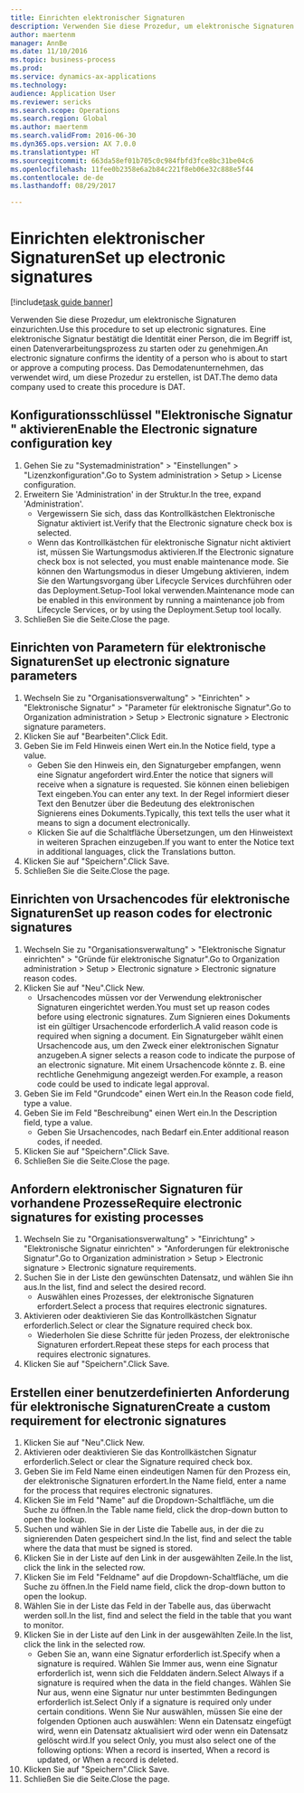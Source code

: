 ```yaml
--- 
title: Einrichten elektronischer Signaturen
description: Verwenden Sie diese Prozedur, um elektronische Signaturen einzurichten.
author: maertenm
manager: AnnBe
ms.date: 11/10/2016
ms.topic: business-process
ms.prod: 
ms.service: dynamics-ax-applications
ms.technology: 
audience: Application User
ms.reviewer: sericks
ms.search.scope: Operations
ms.search.region: Global
ms.author: maertenm
ms.search.validFrom: 2016-06-30
ms.dyn365.ops.version: AX 7.0.0
ms.translationtype: HT
ms.sourcegitcommit: 663da58ef01b705c0c984fbfd3fce8bc31be04c6
ms.openlocfilehash: 11fee0b2358e6a2b84c221f8eb06e32c888e5f44
ms.contentlocale: de-de
ms.lasthandoff: 08/29/2017

---
```

# <a name="set-up-electronic-signatures"></a><span data-ttu-id="ae435-103">Einrichten elektronischer Signaturen</span><span class="sxs-lookup"><span data-stu-id="ae435-103">Set up electronic signatures</span></span>

[!include[task guide banner](../../includes/task-guide-banner.md)]

<span data-ttu-id="ae435-104">Verwenden Sie diese Prozedur, um elektronische Signaturen einzurichten.</span><span class="sxs-lookup"><span data-stu-id="ae435-104">Use this procedure to set up electronic signatures.</span></span> <span data-ttu-id="ae435-105">Eine elektronische Signatur bestätigt die Identität einer Person, die im Begriff ist, einen Datenverarbeitungsprozess zu starten oder zu genehmigen.</span><span class="sxs-lookup"><span data-stu-id="ae435-105">An electronic signature confirms the identity of a person who is about to start or approve a computing process.</span></span> <span data-ttu-id="ae435-106">Das Demodatenunternehmen, das verwendet wird, um diese Prozedur zu erstellen, ist DAT.</span><span class="sxs-lookup"><span data-stu-id="ae435-106">The demo data company used to create this procedure is DAT.</span></span>


## <a name="enable-the-electronic-signature-configuration-key"></a><span data-ttu-id="ae435-107">Konfigurationsschlüssel "Elektronische Signatur " aktivieren</span><span class="sxs-lookup"><span data-stu-id="ae435-107">Enable the Electronic signature configuration key</span></span>
1. <span data-ttu-id="ae435-108">Gehen Sie zu "Systemadministration" > "Einstellungen" > "Lizenzkonfiguration".</span><span class="sxs-lookup"><span data-stu-id="ae435-108">Go to System administration > Setup > License configuration.</span></span>
2. <span data-ttu-id="ae435-109">Erweitern Sie 'Administration' in der Struktur.</span><span class="sxs-lookup"><span data-stu-id="ae435-109">In the tree, expand 'Administration'.</span></span>
    * <span data-ttu-id="ae435-110">Vergewissern Sie sich, dass das Kontrollkästchen Elektronische Signatur aktiviert ist.</span><span class="sxs-lookup"><span data-stu-id="ae435-110">Verify that the Electronic signature check box is selected.</span></span>  
    * <span data-ttu-id="ae435-111">Wenn das Kontrollkästchen für elektronische Signatur nicht aktiviert ist, müssen Sie Wartungsmodus aktivieren.</span><span class="sxs-lookup"><span data-stu-id="ae435-111">If the Electronic signature check box is not selected, you must enable maintenance mode.</span></span> <span data-ttu-id="ae435-112">Sie können den Wartungsmodus in dieser Umgebung aktivieren, indem Sie den Wartungsvorgang über Lifecycle Services durchführen oder das Deployment.Setup-Tool lokal verwenden.</span><span class="sxs-lookup"><span data-stu-id="ae435-112">Maintenance mode can be enabled in this environment by running a maintenance job from Lifecycle Services, or by using the Deployment.Setup tool locally.</span></span>  
3. <span data-ttu-id="ae435-113">Schließen Sie die Seite.</span><span class="sxs-lookup"><span data-stu-id="ae435-113">Close the page.</span></span>

## <a name="set-up-electronic-signature-parameters"></a><span data-ttu-id="ae435-114">Einrichten von Parametern für elektronische Signaturen</span><span class="sxs-lookup"><span data-stu-id="ae435-114">Set up electronic signature parameters</span></span>
1. <span data-ttu-id="ae435-115">Wechseln Sie zu "Organisationsverwaltung" > "Einrichten" > "Elektronische Signatur" > "Parameter für elektronische Signatur".</span><span class="sxs-lookup"><span data-stu-id="ae435-115">Go to Organization administration > Setup > Electronic signature > Electronic signature parameters.</span></span>
2. <span data-ttu-id="ae435-116">Klicken Sie auf "Bearbeiten".</span><span class="sxs-lookup"><span data-stu-id="ae435-116">Click Edit.</span></span>
3. <span data-ttu-id="ae435-117">Geben Sie im Feld Hinweis einen Wert ein.</span><span class="sxs-lookup"><span data-stu-id="ae435-117">In the Notice field, type a value.</span></span>
    * <span data-ttu-id="ae435-118">Geben Sie den Hinweis ein, den Signaturgeber empfangen, wenn eine Signatur angefordert wird.</span><span class="sxs-lookup"><span data-stu-id="ae435-118">Enter the notice that signers will receive when a signature is requested.</span></span> <span data-ttu-id="ae435-119">Sie können einen beliebigen Text eingeben.</span><span class="sxs-lookup"><span data-stu-id="ae435-119">You can enter any text.</span></span> <span data-ttu-id="ae435-120">In der Regel informiert dieser Text den Benutzer über die Bedeutung des elektronischen Signierens eines Dokuments.</span><span class="sxs-lookup"><span data-stu-id="ae435-120">Typically, this text tells the user what it means to sign a document electronically.</span></span>  
    * <span data-ttu-id="ae435-121">Klicken Sie auf die Schaltfläche Übersetzungen, um den Hinweistext in weiteren Sprachen einzugeben.</span><span class="sxs-lookup"><span data-stu-id="ae435-121">If you want to enter the Notice text in additional languages, click the Translations button.</span></span>  
4. <span data-ttu-id="ae435-122">Klicken Sie auf "Speichern".</span><span class="sxs-lookup"><span data-stu-id="ae435-122">Click Save.</span></span>
5. <span data-ttu-id="ae435-123">Schließen Sie die Seite.</span><span class="sxs-lookup"><span data-stu-id="ae435-123">Close the page.</span></span>

## <a name="set-up-reason-codes-for-electronic-signatures"></a><span data-ttu-id="ae435-124">Einrichten von Ursachencodes für elektronische Signaturen</span><span class="sxs-lookup"><span data-stu-id="ae435-124">Set up reason codes for electronic signatures</span></span>
1. <span data-ttu-id="ae435-125">Wechseln Sie zu "Organisationsverwaltung" > "Elektronische Signatur einrichten" > "Gründe für elektronische Signatur".</span><span class="sxs-lookup"><span data-stu-id="ae435-125">Go to Organization administration > Setup > Electronic signature > Electronic signature reason codes.</span></span>
2. <span data-ttu-id="ae435-126">Klicken Sie auf "Neu".</span><span class="sxs-lookup"><span data-stu-id="ae435-126">Click New.</span></span>
    * <span data-ttu-id="ae435-127">Ursachencodes müssen vor der Verwendung elektronischer Signaturen eingerichtet werden.</span><span class="sxs-lookup"><span data-stu-id="ae435-127">You must set up reason codes before using electronic signatures.</span></span> <span data-ttu-id="ae435-128">Zum Signieren eines Dokuments ist ein gültiger Ursachencode erforderlich.</span><span class="sxs-lookup"><span data-stu-id="ae435-128">A valid reason code is required when signing a document.</span></span>     <span data-ttu-id="ae435-129">Ein Signaturgeber wählt einen Ursachencode aus, um den Zweck einer elektronischen Signatur anzugeben.</span><span class="sxs-lookup"><span data-stu-id="ae435-129">A signer selects a reason code to indicate the purpose of an electronic signature.</span></span> <span data-ttu-id="ae435-130">Mit einem Ursachencode könnte z. B. eine rechtliche Genehmigung angezeigt werden.</span><span class="sxs-lookup"><span data-stu-id="ae435-130">For example, a reason code could be used to indicate legal approval.</span></span>  
3. <span data-ttu-id="ae435-131">Geben Sie im Feld "Grundcode" einen Wert ein.</span><span class="sxs-lookup"><span data-stu-id="ae435-131">In the Reason code field, type a value.</span></span>
4. <span data-ttu-id="ae435-132">Geben Sie im Feld "Beschreibung" einen Wert ein.</span><span class="sxs-lookup"><span data-stu-id="ae435-132">In the Description field, type a value.</span></span>
    * <span data-ttu-id="ae435-133">Geben Sie Ursachencodes, nach Bedarf ein.</span><span class="sxs-lookup"><span data-stu-id="ae435-133">Enter additional reason codes, if needed.</span></span>  
5. <span data-ttu-id="ae435-134">Klicken Sie auf "Speichern".</span><span class="sxs-lookup"><span data-stu-id="ae435-134">Click Save.</span></span>
6. <span data-ttu-id="ae435-135">Schließen Sie die Seite.</span><span class="sxs-lookup"><span data-stu-id="ae435-135">Close the page.</span></span>

## <a name="require-electronic-signatures-for-existing-processes"></a><span data-ttu-id="ae435-136">Anfordern elektronischer Signaturen für vorhandene Prozesse</span><span class="sxs-lookup"><span data-stu-id="ae435-136">Require electronic signatures for existing processes</span></span>
1. <span data-ttu-id="ae435-137">Wechseln Sie zu "Organisationsverwaltung" > "Einrichtung" > "Elektronische Signatur einrichten" > "Anforderungen für elektronische Signatur".</span><span class="sxs-lookup"><span data-stu-id="ae435-137">Go to Organization administration > Setup > Electronic signature > Electronic signature requirements.</span></span>
2. <span data-ttu-id="ae435-138">Suchen Sie in der Liste den gewünschten Datensatz, und wählen Sie ihn aus.</span><span class="sxs-lookup"><span data-stu-id="ae435-138">In the list, find and select the desired record.</span></span>
    * <span data-ttu-id="ae435-139">Auswählen eines Prozesses, der elektronische Signaturen erfordert.</span><span class="sxs-lookup"><span data-stu-id="ae435-139">Select a process that requires electronic signatures.</span></span>  
3. <span data-ttu-id="ae435-140">Aktivieren oder deaktivieren Sie das Kontrollkästchen Signatur erforderlich.</span><span class="sxs-lookup"><span data-stu-id="ae435-140">Select or clear the Signature required check box.</span></span>
    * <span data-ttu-id="ae435-141">Wiederholen Sie diese Schritte für jeden Prozess, der elektronische Signaturen erfordert.</span><span class="sxs-lookup"><span data-stu-id="ae435-141">Repeat these steps for each process that requires electronic signatures.</span></span>  
4. <span data-ttu-id="ae435-142">Klicken Sie auf "Speichern".</span><span class="sxs-lookup"><span data-stu-id="ae435-142">Click Save.</span></span>

## <a name="create-a-custom-requirement-for-electronic-signatures"></a><span data-ttu-id="ae435-143">Erstellen einer benutzerdefinierten Anforderung für elektronische Signaturen</span><span class="sxs-lookup"><span data-stu-id="ae435-143">Create a custom requirement for electronic signatures</span></span>
1. <span data-ttu-id="ae435-144">Klicken Sie auf "Neu".</span><span class="sxs-lookup"><span data-stu-id="ae435-144">Click New.</span></span>
2. <span data-ttu-id="ae435-145">Aktivieren oder deaktivieren Sie das Kontrollkästchen Signatur erforderlich.</span><span class="sxs-lookup"><span data-stu-id="ae435-145">Select or clear the Signature required check box.</span></span>
3. <span data-ttu-id="ae435-146">Geben Sie im Feld Name einen eindeutigen Namen für den Prozess ein, der elektronische Signaturen erfordert.</span><span class="sxs-lookup"><span data-stu-id="ae435-146">In the Name field, enter a name for the process that requires electronic signatures.</span></span>
4. <span data-ttu-id="ae435-147">Klicken Sie im Feld "Name" auf die Dropdown-Schaltfläche, um die Suche zu öffnen.</span><span class="sxs-lookup"><span data-stu-id="ae435-147">In the Table name field, click the drop-down button to open the lookup.</span></span>
5. <span data-ttu-id="ae435-148">Suchen und wählen Sie in der Liste die Tabelle aus, in der die zu signierenden Daten gespeichert sind.</span><span class="sxs-lookup"><span data-stu-id="ae435-148">In the list, find and select the table where the data that must be signed is stored.</span></span>
6. <span data-ttu-id="ae435-149">Klicken Sie in der Liste auf den Link in der ausgewählten Zeile.</span><span class="sxs-lookup"><span data-stu-id="ae435-149">In the list, click the link in the selected row.</span></span>
7. <span data-ttu-id="ae435-150">Klicken Sie im Feld "Feldname" auf die Dropdown-Schaltfläche, um die Suche zu öffnen.</span><span class="sxs-lookup"><span data-stu-id="ae435-150">In the Field name field, click the drop-down button to open the lookup.</span></span>
8. <span data-ttu-id="ae435-151">Wählen Sie in der Liste das Feld in der Tabelle aus, das überwacht werden soll.</span><span class="sxs-lookup"><span data-stu-id="ae435-151">In the list, find and select the field in the table that you want to monitor.</span></span>
9. <span data-ttu-id="ae435-152">Klicken Sie in der Liste auf den Link in der ausgewählten Zeile.</span><span class="sxs-lookup"><span data-stu-id="ae435-152">In the list, click the link in the selected row.</span></span>
    * <span data-ttu-id="ae435-153">Geben Sie an, wann eine Signatur erforderlich ist.</span><span class="sxs-lookup"><span data-stu-id="ae435-153">Specify when a signature is required.</span></span>     <span data-ttu-id="ae435-154">Wählen Sie Immer aus, wenn eine Signatur erforderlich ist, wenn sich die Felddaten ändern.</span><span class="sxs-lookup"><span data-stu-id="ae435-154">Select Always if a signature is required when the data in the field changes.</span></span>     <span data-ttu-id="ae435-155">Wählen Sie Nur aus, wenn eine Signatur nur unter bestimmten Bedingungen erforderlich ist.</span><span class="sxs-lookup"><span data-stu-id="ae435-155">Select Only if a signature is required only under certain conditions.</span></span> <span data-ttu-id="ae435-156">Wenn Sie Nur auswählen, müssen Sie eine der folgenden Optionen auch auswählen: Wenn ein Datensatz eingefügt wird, wenn ein Datensatz aktualisiert wird oder wenn ein Datensatz gelöscht wird.</span><span class="sxs-lookup"><span data-stu-id="ae435-156">If you select Only, you must also select one of the following options: When a record is inserted, When a record is updated, or When a record is deleted.</span></span>  
10. <span data-ttu-id="ae435-157">Klicken Sie auf "Speichern".</span><span class="sxs-lookup"><span data-stu-id="ae435-157">Click Save.</span></span>
11. <span data-ttu-id="ae435-158">Schließen Sie die Seite.</span><span class="sxs-lookup"><span data-stu-id="ae435-158">Close the page.</span></span>



